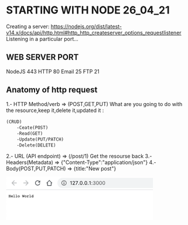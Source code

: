 # STARTING WITH NODE 26_04_21
Creating a server:
https://nodejs.org/dist/latest-v14.x/docs/api/http.html#http_http_createserver_options_requestlistener
Listening in a particular port...

## WEB SERVER PORT
NodeJS 443
HTTP 80
Email 25
FTP 21
## Anatomy of http request
1.- HTTP Method/verb => (POST,GET,PUT) What are you going to do with the resource,keep it,delete it,updated it :

```
(CRUD)
    -Ceate(POST)
    -Read(GET)
    -Update(PUT/PATCH)
    -Delete(DELETE)
```

2.- URL (API endpoint) => (/post/1) Get the resourse back
3.-Headers(Metadata) => {"Content-Type":"application/json"}
4.-Body(POST,PUT,PATCH) => {title:"New post"}

![Alt text](img.png)


